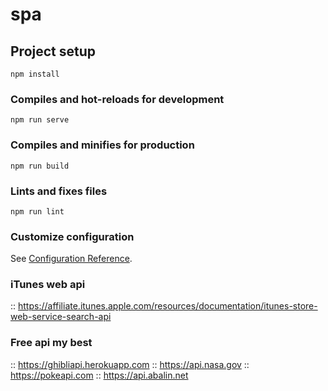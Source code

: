 # spa

## Project setup
```
npm install
```

### Compiles and hot-reloads for development
```
npm run serve
```

### Compiles and minifies for production
```
npm run build
```

### Lints and fixes files
```
npm run lint
```

### Customize configuration
See [Configuration Reference](https://cli.vuejs.org/config/).

### iTunes web api
:: https://affiliate.itunes.apple.com/resources/documentation/itunes-store-web-service-search-api

### Free api my best
:: https://ghibliapi.herokuapp.com
:: https://api.nasa.gov
:: https://pokeapi.com
:: https://api.abalin.net
